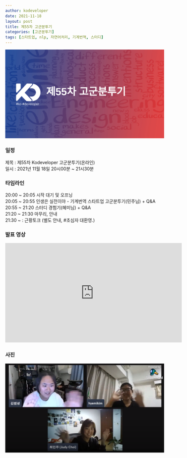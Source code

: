 ```yaml
---
author: kodeveloper
date: 2021-11-18
layout: post
title: 제55차 고군분투기
categories: [고군분투기]
tags: [스타트업, nlp, 자연어처리, 기계번역, 스터디]
---
```


![](/img/struggle/55/title.png)

### 일정

제목 : 제55차 Kodeveloper 고군분투기(온라인)  
일시 : 2021년 11월 18일 20시00분 ~ 21시30분   

### 타임라인

20:00 ~ 20:05 시작 대기 및 오프닝    
20:05 ~ 20:55 인생은 실전이야 - 기계번역 스타트업 고군분투기(민주님) + Q&A    
20:55 ~ 21:20 스터디 경험기(혜미님) + Q&A    
21:20 ~ 21:30 마무리, 안내    
21:30 ~ : 근황토크 (별도 안내, #초심자 대환영.)    

### 발표 영상

<iframe width="560" height="315" src="https://www.youtube.com/embed/xE9L7WzVTUQ" title="YouTube video player" frameborder="0" allow="accelerometer; autoplay; clipboard-write; encrypted-media; gyroscope; picture-in-picture" allowfullscreen></iframe>

### 사진

![](/img/struggle/55/all.png)
